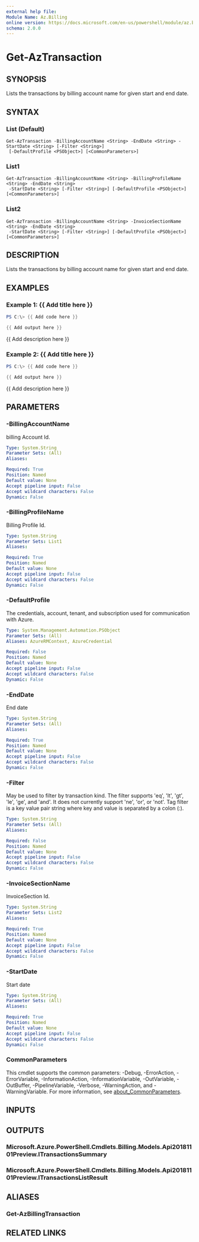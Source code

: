 ```yaml
---
external help file:
Module Name: Az.Billing
online version: https://docs.microsoft.com/en-us/powershell/module/az.billing/get-aztransaction
schema: 2.0.0
---
```


# Get-AzTransaction

## SYNOPSIS
Lists the transactions by billing account name for given start and end date.

## SYNTAX

### List (Default)
```
Get-AzTransaction -BillingAccountName <String> -EndDate <String> -StartDate <String> [-Filter <String>]
 [-DefaultProfile <PSObject>] [<CommonParameters>]
```

### List1
```
Get-AzTransaction -BillingAccountName <String> -BillingProfileName <String> -EndDate <String>
 -StartDate <String> [-Filter <String>] [-DefaultProfile <PSObject>] [<CommonParameters>]
```

### List2
```
Get-AzTransaction -BillingAccountName <String> -InvoiceSectionName <String> -EndDate <String>
 -StartDate <String> [-Filter <String>] [-DefaultProfile <PSObject>] [<CommonParameters>]
```

## DESCRIPTION
Lists the transactions by billing account name for given start and end date.

## EXAMPLES

### Example 1: {{ Add title here }}
```powershell
PS C:\> {{ Add code here }}

{{ Add output here }}
```

{{ Add description here }}

### Example 2: {{ Add title here }}
```powershell
PS C:\> {{ Add code here }}

{{ Add output here }}
```

{{ Add description here }}

## PARAMETERS

### -BillingAccountName
billing Account Id.

```yaml
Type: System.String
Parameter Sets: (All)
Aliases:

Required: True
Position: Named
Default value: None
Accept pipeline input: False
Accept wildcard characters: False
Dynamic: False
```

### -BillingProfileName
Billing Profile Id.

```yaml
Type: System.String
Parameter Sets: List1
Aliases:

Required: True
Position: Named
Default value: None
Accept pipeline input: False
Accept wildcard characters: False
Dynamic: False
```

### -DefaultProfile
The credentials, account, tenant, and subscription used for communication with Azure.

```yaml
Type: System.Management.Automation.PSObject
Parameter Sets: (All)
Aliases: AzureRMContext, AzureCredential

Required: False
Position: Named
Default value: None
Accept pipeline input: False
Accept wildcard characters: False
Dynamic: False
```

### -EndDate
End date

```yaml
Type: System.String
Parameter Sets: (All)
Aliases:

Required: True
Position: Named
Default value: None
Accept pipeline input: False
Accept wildcard characters: False
Dynamic: False
```

### -Filter
May be used to filter by transaction kind.
The filter supports 'eq', 'lt', 'gt', 'le', 'ge', and 'and'.
It does not currently support 'ne', 'or', or 'not'.
Tag filter is a key value pair string where key and value is separated by a colon (:).

```yaml
Type: System.String
Parameter Sets: (All)
Aliases:

Required: False
Position: Named
Default value: None
Accept pipeline input: False
Accept wildcard characters: False
Dynamic: False
```

### -InvoiceSectionName
InvoiceSection Id.

```yaml
Type: System.String
Parameter Sets: List2
Aliases:

Required: True
Position: Named
Default value: None
Accept pipeline input: False
Accept wildcard characters: False
Dynamic: False
```

### -StartDate
Start date

```yaml
Type: System.String
Parameter Sets: (All)
Aliases:

Required: True
Position: Named
Default value: None
Accept pipeline input: False
Accept wildcard characters: False
Dynamic: False
```

### CommonParameters
This cmdlet supports the common parameters: -Debug, -ErrorAction, -ErrorVariable, -InformationAction, -InformationVariable, -OutVariable, -OutBuffer, -PipelineVariable, -Verbose, -WarningAction, and -WarningVariable. For more information, see [about_CommonParameters](http://go.microsoft.com/fwlink/?LinkID=113216).

## INPUTS

## OUTPUTS

### Microsoft.Azure.PowerShell.Cmdlets.Billing.Models.Api20181101Preview.ITransactionsSummary

### Microsoft.Azure.PowerShell.Cmdlets.Billing.Models.Api20181101Preview.ITransactionsListResult

## ALIASES

### Get-AzBillingTransaction

## RELATED LINKS

